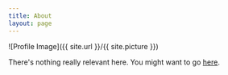 ```yaml
---
title: About
layout: page
---
```

![Profile Image]({{ site.url }}/{{ site.picture }})


There's nothing really relevant here. You might want to go <a href="/">here</a>.
